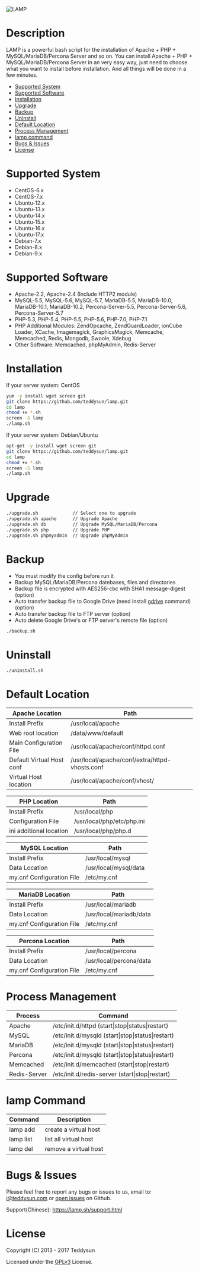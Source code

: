 ![LAMP](https://github.com/teddysun/lamp/raw/master/conf/lamp.gif)

Description
===========
LAMP is a powerful bash script for the installation of Apache + PHP + MySQL/MariaDB/Percona Server and so on. You can install Apache + PHP + MySQL/MariaDB/Percona Server in an very easy way, just need to choose what you want to install before installation. And all things will be done in a few minutes.

- [Supported System](#supported-system)
- [Supported Software](#supported-software)
- [Installation](#installation)
- [Upgrade](#upgrade)
- [Backup](#backup)
- [Uninstall](#uninstall)
- [Default Location](#default-location)
- [Process Management](#process-management)
- [lamp command](#lamp-command)
- [Bugs & Issues](#bugs--issues)
- [License](#license)

Supported System
===============
- CentOS-6.x
- CentOS-7.x
- Ubuntu-12.x
- Ubuntu-13.x
- Ubuntu-14.x
- Ubuntu-15.x
- Ubuntu-16.x
- Ubuntu-17.x
- Debian-7.x
- Debian-8.x
- Debian-9.x

Supported Software
==================
- Apache-2.2, Apache-2.4 (Include HTTP2 module)
- MySQL-5.5, MySQL-5.6, MySQL-5.7, MariaDB-5.5, MariaDB-10.0, MariaDB-10.1, MariaDB-10.2, Percona-Server-5.5, Percona-Server-5.6, Percona-Server-5.7
- PHP-5.3, PHP-5.4, PHP-5.5, PHP-5.6, PHP-7.0, PHP-7.1
- PHP Additional Modules: ZendOpcache, ZendGuardLoader, ionCube Loader, XCache, Imagemagick, GraphicsMagick, Memcache, Memcached, Redis, Mongodb, Swoole, Xdebug
- Other Software: Memcached, phpMyAdmin, Redis-Server

Installation
============
If your server system: CentOS
```bash
yum -y install wget screen git
git clone https://github.com/teddysun/lamp.git
cd lamp
chmod +x *.sh
screen -S lamp
./lamp.sh
```
If your server system: Debian/Ubuntu
```bash
apt-get -y install wget screen git
git clone https://github.com/teddysun/lamp.git
cd lamp
chmod +x *.sh
screen -S lamp
./lamp.sh
```

Upgrade
=======
```bash
./upgrade.sh             // Select one to upgrade
./upgrade.sh apache      // Upgrade Apache
./upgrade.sh db          // Upgrade MySQL/MariaDB/Percona
./upgrade.sh php         // Upgrade PHP
./upgrade.sh phpmyadmin  // Upgrade phpMyAdmin
```

Backup
======
- You must modify the config before run it
- Backup MySQL/MariaDB/Percona datebases, files and directories
- Backup file is encrypted with AES256-cbc with SHA1 message-digest (option)
- Auto transfer backup file to Google Drive (need install [gdrive](https://teddysun.com/469.html) command) (option)
- Auto transfer backup file to FTP server (option)
- Auto delete Google Drive's or FTP server's remote file (option)

```bash
./backup.sh
```

Uninstall
=========
```bash
./uninstall.sh
```

Default Location
================
| Apache Location            | Path                                           |
|----------------------------|------------------------------------------------|
| Install Prefix             | /usr/local/apache                              |
| Web root location          | /data/www/default                              |
| Main Configuration File    | /usr/local/apache/conf/httpd.conf              |
| Default Virtual Host conf  | /usr/local/apache/conf/extra/httpd-vhosts.conf |
| Virtual Host location      | /usr/local/apache/conf/vhost/                  |

| PHP Location               | Path                                           |
|----------------------------|------------------------------------------------|
| Install Prefix             | /usr/local/php                                 |
| Configuration File         | /usr/local/php/etc/php.ini                     |
| ini additional location    | /usr/local/php/php.d                           |

| MySQL Location             | Path                                           |
|----------------------------|------------------------------------------------|
| Install Prefix             | /usr/local/mysql                               |
| Data Location              | /usr/local/mysql/data                          |
| my.cnf Configuration File  | /etc/my.cnf                                    |

| MariaDB Location           | Path                                           |
|----------------------------|------------------------------------------------|
| Install Prefix             | /usr/local/mariadb                             |
| Data Location              | /usr/local/mariadb/data                        |
| my.cnf Configuration File  | /etc/my.cnf                                    |

| Percona Location           | Path                                           |
|----------------------------|------------------------------------------------|
| Install Prefix             | /usr/local/percona                             |
| Data Location              | /usr/local/percona/data                        |
| my.cnf Configuration File  | /etc/my.cnf                                    |

Process Management
==================
| Process     | Command                                                 |
|-------------|---------------------------------------------------------|
| Apache      | /etc/init.d/httpd  (start\|stop\|status\|restart)       |
| MySQL       | /etc/init.d/mysqld (start\|stop\|status\|restart)       |
| MariaDB     | /etc/init.d/mysqld (start\|stop\|status\|restart)       |
| Percona     | /etc/init.d/mysqld (start\|stop\|status\|restart)       |
| Memcached   | /etc/init.d/memcached (start\|stop\|restart)            |
| Redis-Server| /etc/init.d/redis-server (start\|stop\|restart)         |

lamp Command
============
| Command    | Description                     |
|------------|---------------------------------|
| lamp add   | create a virtual host           |
| lamp list  | list all virtual host           |
| lamp del   | remove a virtual host           |

Bugs & Issues
=============
Please feel free to report any bugs or issues to us, email to: i@teddysun.com
or [open issues](https://github.com/teddysun/lamp/issues) on Github.

Support(Chinese): https://lamp.sh/support.html

License
=======
Copyright (C) 2013 - 2017 Teddysun

Licensed under the [GPLv3](LICENSE) License.
